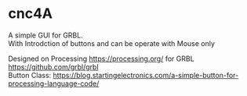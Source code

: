 # cnc4A

A simple GUI for GRBL. <br />
With Introdction of buttons and can be operate with Mouse only 

Designed on Processing https://processing.org/ for GRBL <https://github.com/grbl/grbl> <br />
Button Class: https://blog.startingelectronics.com/a-simple-button-for-processing-language-code/
